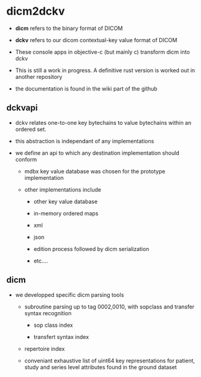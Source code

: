 # dicm2dckv

- **dicm** refers to the binary format of DICOM

- **dckv** refers to our dicom contextual-key value format of DICOM

- These console apps in objective-c (but mainly c) transform dicm into dckv

- This is still a work in progress. A definitive rust version is worked out in another repository

- the documentation is found in the wiki part of the github



## dckvapi

- dckv relates one-to-one key bytechains to value bytechains within an ordered set.

- this abstraction is independant of any implementations

- we define an api to which any destination implementation should conform
  
  - mdbx key value database was chosen for the prototype implementation
  
  - other implementations include 
    
    - other key value database
    
    - in-memory ordered maps
    
    - xml
    
    - json
    
    - edition process followed by dicm serialization
    
    - etc....



## dicm

- we developped specific dicm parsing tools
  
  - subroutine parsing up to tag 0002,0010, with sopclass and transfer syntax recognition
    
    - sop class index
    
    - transfert syntax index
  
  - repertoire index
  
  - conveniant exhaustive list of uint64 key representations for patient, study and series level attributes found in the ground dataset
